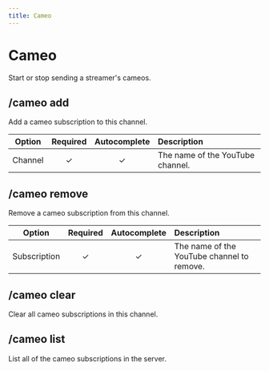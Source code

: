 ```yaml
---
title: Cameo
---
```


# Cameo <Badge type='tip' text='Slash command' />

Start or stop sending a streamer's cameos.

## /cameo add

Add a cameo subscription to this channel.

| Option  | Required | Autocomplete | Description                      |
| ------- | :------: | :----------: | :------------------------------- |
| Channel |    ✓     |      ✓       | The name of the YouTube channel. |

## /cameo remove

Remove a cameo subscription from this channel.

| Option       | Required | Autocomplete | Description                                |
| ------------ | :------: | :----------: | :----------------------------------------- |
| Subscription |    ✓     |      ✓       | The name of the YouTube channel to remove. |

## /cameo clear

Clear all cameo subscriptions in this channel.

## /cameo list

List all of the cameo subscriptions in the server.
